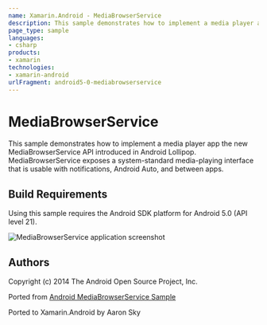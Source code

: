 ```yaml
---
name: Xamarin.Android - MediaBrowserService
description: This sample demonstrates how to implement a media player app the new MediaBrowserService API introduced in Android Lollipop. MediaBrowserService...
page_type: sample
languages:
- csharp
products:
- xamarin
technologies:
- xamarin-android
urlFragment: android5-0-mediabrowserservice
---
```

# MediaBrowserService

This sample demonstrates how to implement a media player app the new MediaBrowserService API introduced in Android Lollipop. MediaBrowserService exposes a system-standard media-playing interface that is usable with notifications, Android Auto, and between apps.

## Build Requirements
Using this sample requires the Android SDK platform for Android 5.0 (API level 21).

![MediaBrowserService application screenshot](Screenshots/Screenshot1.png "MediaBrowserService application screenshot")

## Authors
Copyright (c) 2014 The Android Open Source Project, Inc.

Ported from [Android MediaBrowserService Sample](https://github.com/googlesamples/android-MediaBrowserService)

Ported to Xamarin.Android by Aaron Sky